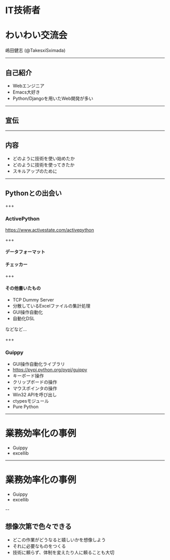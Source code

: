 # IT技術者
# わいわい交流会

嶋田健志 (@TakesxiSximada)

---

## 自己紹介

- Webエンジニア
- Emacs大好き
- Python/Djangoを用いたWeb開発が多い

---

## 宣伝

---

## 内容

- どのように技術を使い始めたか
- どのように技術を使ってきたか
- スキルアップのために

---

## Pythonとの出会い

+++

### ActivePython

https://www.activestate.com/activepython

+++

#### データフォーマット
#### チェッカー

+++

#### その他書いたもの

- TCP Dummy Server
- 分散しているExcelファイルの集計処理
- GUI操作自動化
- 自動化DSL

などなど...

+++

### Guippy

- GUI操作自動化ライブラリ
- https://pypi.python.org/pypi/guippy
- キーボード操作
- クリップボードの操作
- マウスポインタの操作
- Win32 APIを呼び出し
- ctypesモジュール
- Pure Python

---

# 業務効率化の事例

- Guippy
- excellib

---

# 業務効率化の事例

- Guippy
- excellib

--

## 想像次第で色々できる

- どこの作業がどうなると嬉しいかを想像しよう
- それに必要なものをつくる
- 技術に頼らず、体制を変えたり人に頼ることも大切
